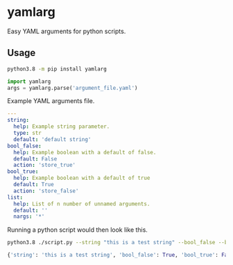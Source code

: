 # yamlarg
 Easy YAML arguments for python scripts.

## Usage

```bash
python3.8 -m pip install yamlarg
```

```python
import yamlarg
args = yamlarg.parse('argument_file.yaml')
```

Example YAML arguments file.
```yaml
---
string:
  help: Example string parameter.
  type: str
  default: 'default string'
bool_false:
  help: Example boolean with a default of false.
  default: False
  action: 'store_true'
bool_true:
  help: Example boolean with a default of true
  default: True
  action: 'store_false'
list:
  help: List of n number of unnamed arguments.
  default: ''
  nargs: '*'
```

Running a python script would then look like this.
```bash
python3.8 ./script.py --string "this is a test string" --bool_false --bool_true --list a b c
```
```python
{'string': 'this is a test string', 'bool_false': True, 'bool_true': False, 'list': ['a', 'b', 'c']}
```
